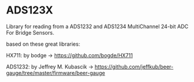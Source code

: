 # ADS123X
Library for reading from a ADS1232 and ADS1234 MultiChannel 24-bit ADC For Bridge Sensors.
  
based on these great libraries:

HX711: by bodge -> https://github.com/bogde/HX711 

ADS1232: by Jeffrey M. Kubascik -> https://github.com/jeffkub/beer-gauge/tree/master/firmware/beer-gauge
